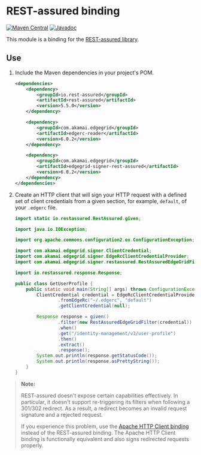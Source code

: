 # REST-assured binding

[![Maven Central](https://maven-badges.herokuapp.com/maven-central/com.akamai.edgegrid/edgegrid-signer-rest-assured/badge.svg)](https://maven-badges.herokuapp.com/maven-central/com.akamai.edgegrid/edgegrid-signer-rest-assured)
[![Javadoc](http://www.javadoc.io/badge/com.akamai.edgegrid/edgegrid-signer-rest-assured.svg)](http://www.javadoc.io/doc/com.akamai.edgegrid/edgegrid-signer-rest-assured)

This module is a binding for the [REST-assured library](https://github.com/rest-assured/rest-assured).

## Use

1. Include the Maven dependencies in your project's POM.

    ```xml
    <dependencies>
        <dependency>
            <groupId>io.rest-assured</groupId>
            <artifactId>rest-assured</artifactId>
            <version>5.5.0</version>
        </dependency>

        <dependency>
            <groupId>com.akamai.edgegrid</groupId>
            <artifactId>edgerc-reader</artifactId>
            <version>6.0.2</version>
        </dependency>

        <dependency>
            <groupId>com.akamai.edgegrid</groupId>
            <artifactId>edgegrid-signer-rest-assured</artifactId>
            <version>6.0.2</version>
        </dependency>
    </dependencies>
    ```

2. Create an HTTP client that will sign your HTTP request with a defined set of client credentials from a given section, for example, `default`, of your `.edgerc` file.

    ```java
    import static io.restassured.RestAssured.given;

    import java.io.IOException;

    import org.apache.commons.configuration2.ex.ConfigurationException;

    import com.akamai.edgegrid.signer.ClientCredential;
    import com.akamai.edgegrid.signer.EdgeRcClientCredentialProvider;
    import com.akamai.edgegrid.signer.restassured.RestAssuredEdgeGridFilter;

    import io.restassured.response.Response;

    public class GetUserProfile {
        public static void main(String[] args) throws ConfigurationException, IOException {
            ClientCredential credential = EdgeRcClientCredentialProvider
                    .fromEdgeRc("~/.edgerc", "default")
                    .getClientCredential(null);

            Response response = given()
                    .filter(new RestAssuredEdgeGridFilter(credential))
                    .when()
                    .get("/identity-management/v3/user-profile")
                    .then()
                    .extract()
                    .response();
            System.out.println(response.getStatusCode());
            System.out.println(response.asPrettyString());
        }
    }
    ```

> **Note:**
>
> REST-assured doesn't expose certain capabilities effectively. In particular, it doesn't support re-triggering its filters when following a 301/302 redirect. As a result, a redirect becomes an invalid request signature and a rejected request.
>
> If you experience this problem, use the [Apache HTTP Client binding](../edgegrid-signer-apache-http-client) instead of the REST-assured binding. The Apache HTTP Client binding is functionally equivalent and also signs redirected requests properly.